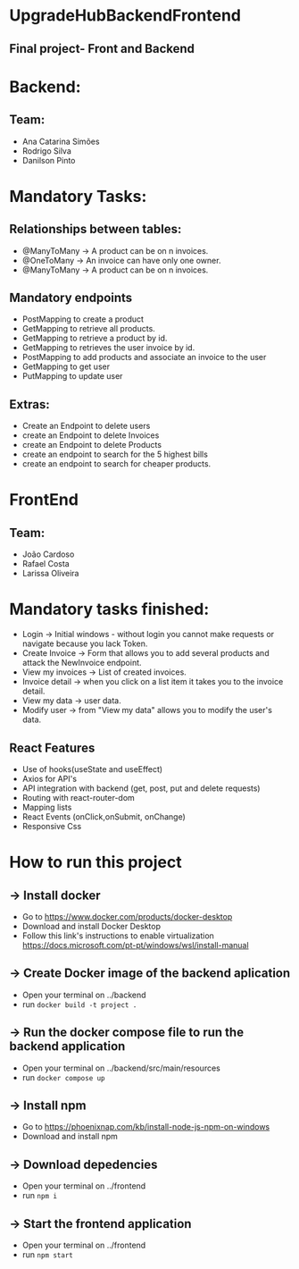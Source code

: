 # UpgradeHubBackendFrontend

## Final project- Front and Backend

# Backend:

## Team:

- Ana Catarina Simões
- Rodrigo Silva
- Danilson Pinto

# Mandatory Tasks:

## Relationships between tables:
- @ManyToMany →  A product can be on n invoices.
- @OneToMany →  An invoice can have only one owner.
- @ManyToMany → A product can be on n invoices.

## Mandatory endpoints

- PostMapping to create a product
- GetMapping to retrieve all products.
- GetMapping to retrieve a product by id.
- GetMapping to retrieves the user invoice by id.
- PostMapping to add products and associate an invoice to the user
- GetMapping to get user
- PutMapping to update user

## Extras:

 - Create an Endpoint to delete users
 - create an Endpoint to delete Invoices
 - create an Endpoint to delete Products
 - create an endpoint to search for the 5 highest bills
 - create an endpoint to  search for cheaper products. 
 
# FrontEnd 

## Team:

 - João Cardoso
 - Rafael Costa
 - Larissa Oliveira
 
# Mandatory tasks finished:

- Login → Initial windows - without login you cannot make requests or navigate because you lack Token. 
- Create Invoice → Form that allows you to add several products and attack the NewInvoice endpoint.
- View my invoices → List of created invoices.
- Invoice detail → when you click on a list item it takes you to the invoice detail.
- View my data → user data.
- Modify user → from "View my data" allows you to modify the user's data.

## React Features

- Use of hooks(useState and useEffect)
- Axios for API's
- API integration with backend (get, post, put and delete requests)
- Routing with react-router-dom
- Mapping lists
- React Events (onClick,onSubmit, onChange)
- Responsive Css

# How to run this project
## → Install docker
- Go to https://www.docker.com/products/docker-desktop
- Download and install Docker Desktop
- Follow this link's instructions to enable virtualization https://docs.microsoft.com/pt-pt/windows/wsl/install-manual

## → Create Docker image of the backend aplication
- Open your terminal on ../backend
- run ```docker build -t project .```

## → Run the docker compose file to run the backend application
- Open your terminal on ../backend/src/main/resources
- run ```docker compose up```

## → Install npm
- Go to https://phoenixnap.com/kb/install-node-js-npm-on-windows
- Download and install npm

## → Download depedencies
- Open your terminal on ../frontend
- run ```npm i```

## → Start the frontend application
- Open your terminal on ../frontend
- run ```npm start```
